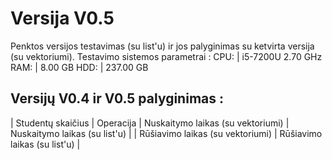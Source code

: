 # Versija V0.5
Penktos versijos testavimas (su list'u) ir jos palyginimas su ketvirta versija (su vektoriumi).
Testavimo sistemos parametrai :
CPU: | i5-7200U 2.70 GHz
RAM: | 8.00 GB
HDD: | 237.00 GB
## Versijų V0.4 ir V0.5 palyginimas :
|      Studentų skaičius       |    Operacija    | Nuskaitymo laikas (su vektoriumi) | Nuskaitymo laikas (su list'u) | | Rūšiavimo laikas (su vektoriumi) | Rūšiavimo laikas (su list'u) |
